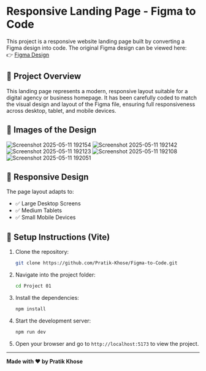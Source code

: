 
# Responsive Landing Page - Figma to Code

This project is a responsive website landing page built by converting a Figma design into code. The original Figma design can be viewed here:  
👉 [Figma Design](https://www.figma.com/design/ysPhjhsEZerpSQP0Da6psM/Responsive-Landing-Page-Design-%7C-Website-Home-Page-Design-%7C-Agency-Website-UI-Design-(Community)?m=auto&t=xfchqHlcvUSWGdb3-6)

## 🚀 Project Overview

This landing page represents a modern, responsive layout suitable for a digital agency or business homepage. It has been carefully coded to match the visual design and layout of the Figma file, ensuring full responsiveness across desktop, tablet, and mobile devices.

## 📱 Images of the Design

![Screenshot 2025-05-11 192154](https://github.com/user-attachments/assets/1a8b9dfb-07e7-4a3a-9c6e-2d4a04a85885)
![Screenshot 2025-05-11 192142](https://github.com/user-attachments/assets/b9d7d80a-80df-464d-996a-35898f538426)
![Screenshot 2025-05-11 192123](https://github.com/user-attachments/assets/3da8454b-41b6-45f3-a571-ec3d9fea7dd2)
![Screenshot 2025-05-11 192108](https://github.com/user-attachments/assets/69d3cfa2-183d-4d93-bbd2-46716a219cfa)
![Screenshot 2025-05-11 192051](https://github.com/user-attachments/assets/51c2e292-aba8-4e08-adca-0f4ac0094357)



## 📱 Responsive Design

The page layout adapts to:
- ✅ Large Desktop Screens
- ✅ Medium Tablets
- ✅ Small Mobile Devices

## 🔧 Setup Instructions (Vite)

1. Clone the repository:
   ```bash
   git clone https://github.com/Pratik-Khose/Figma-to-Code.git
   ```

2. Navigate into the project folder:
   ```bash
   cd Project 01
   ```

3. Install the dependencies:
   ```bash
   npm install
   ```

4. Start the development server:
   ```bash
   npm run dev
   ```

5. Open your browser and go to `http://localhost:5173` to view the project.

---

**Made with ❤️ by Pratik Khose**
